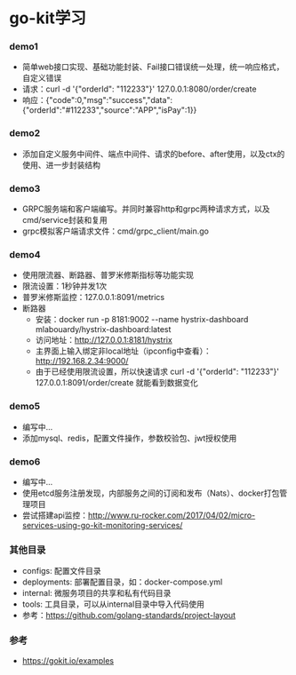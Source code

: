 # go-kit学习

### demo1
- 简单web接口实现、基础功能封装、Fail接口错误统一处理，统一响应格式，自定义错误
- 请求：curl -d '{"orderId": "112233"}' 127.0.0.1:8080/order/create
- 响应：{"code":0,"msg":"success","data":{"orderId":"#112233","source":"APP","isPay":1}}

### demo2
- 添加自定义服务中间件、端点中间件、请求的before、after使用，以及ctx的使用、进一步封装结构

### demo3
- GRPC服务端和客户端编写。并同时兼容http和grpc两种请求方式，以及cmd/service封装和复用
- grpc模拟客户端请求文件：cmd/grpc_client/main.go

### demo4
- 使用限流器、断路器、普罗米修斯指标等功能实现
- 限流设置：1秒钟并发1次
- 普罗米修斯监控：127.0.0.1:8091/metrics
- 断路器
    - 安装：docker run -p 8181:9002 --name hystrix-dashboard mlabouardy/hystrix-dashboard:latest
    - 访问地址：http://127.0.0.1:8181/hystrix
    - 主界面上输入绑定非local地址（ipconfig中查看）：http://192.168.2.34:9000/
    - 由于已经使用限流设置，所以快速请求 curl -d '{"orderId": "112233"}' 127.0.0.1:8091/order/create 就能看到数据变化

### demo5
- 编写中...
- 添加mysql、redis，配置文件操作，参数校验包、jwt授权使用

### demo6
- 编写中...
- 使用etcd服务注册发现，内部服务之间的订阅和发布（Nats）、docker打包管理项目
- 尝试搭建api监控：http://www.ru-rocker.com/2017/04/02/micro-services-using-go-kit-monitoring-services/

### 其他目录
- configs: 配置文件目录
- deployments: 部署配置目录，如：docker-compose.yml 
- internal: 微服务项目的共享和私有代码目录
- tools: 工具目录，可以从internal目录中导入代码使用
- 参考：https://github.com/golang-standards/project-layout

### 参考
- https://gokit.io/examples

